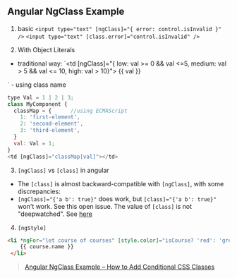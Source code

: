 ## Angular NgClass Example

1. basic
`<input type="text" [ngClass]="{ error: control.isInvalid }" />`
`<input type="text" [class.error]="control.isInvalid" />`

2. With Object Literals

- traditional way: `<td [ngClass]="{ low: val >= 0 && val <=5, medium: val > 5 && val <= 10, high: val > 10}">
  {{ val }}
</td>`
- using class name

```javascript
type Val = 1 | 2 | 3;
class MyComponent {
  classMap = {      //using ECMAScript
    1: 'first-element',
    2: 'second-element',
    3: 'third-element',
  }
  val: Val = 1;
}
<td [ngClass]="classMap[val]"></td>
```

3. `[ngClass]` vs `[class]` in angular

- The `[class]` is almost backward-compatible with `[ngClass]`, with some discrepancies:
- `[ngClass]="{'a b': true}"` does work, but `[class]="{'a b': true}"` won't work. See this open issue.
The value of `[class]` is not "deepwatched". See [here](https://hackmd.io/jzDc7hIDTdWtQblv2TbL9A)

4. `[ngStyle]`

```html
<li *ngFor="let course of courses" [style.color]="isCourse? 'red': 'green'">
    {{ course.name }}
 </li>
```

> [Angular NgClass Example – How to Add Conditional CSS Classes](https://www.freecodecamp.org/news/angular-ngclass-example/)
